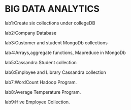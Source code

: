 # BIG DATA ANALYTICS

lab1:Create six collections under collegeDB

lab2:Company Database

lab3:Customer and student MongoDb collections

lab4:Arrays,aggregate functions, Mapreduce in MongoDb

lab5:Cassandra Student collection

lab6:Employee and Library Cassandra collection

lab7:WordCount Hadoop Program.

lab8:Average Temperature Program.

lab9:Hive Employee Collection.
